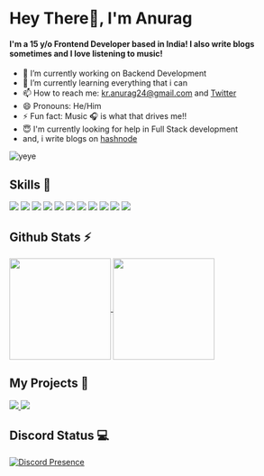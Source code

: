 # Hey There👋, I'm Anurag

#### I'm a 15 y/o Frontend Developer based in India! I also write blogs sometimes and I love listening to music!
     
- 🔭 I’m currently working on Backend Development <br>
- 🌱 I’m currently learning everything that i can<br>
- 📫 How to reach me: kr.anurag24@gmail.com and <a href="https://twitter.com/kr_anurag_">Twitter</a> <br>
- 😄 Pronouns: He/Him <br>
- ⚡ Fun fact: Music 🎧 is what that drives me!!  <br>
- 😇 I'm currently looking for help in Full Stack development <br>
- and, i write blogs on <a href='#'>hashnode</a>

![yeye](https://raw.githubusercontent.com/seanprashad/slackmoji/master/emoji/blob/blob-dundundun-gif.gif)

## Skills 🚀

![](https://img.shields.io/badge/JavaScript-323330?style=for-the-badge&amp;logo=javascript&amp)
![](https://img.shields.io/badge/json-5E5C5C?style=for-the-badge&amp;logo=json&amp)
![](https://img.shields.io/badge/npm-CB3837?style=for-the-badge&amp;logo=npm&amp;logoColor=white)
![](https://img.shields.io/badge/Sass-CC6699?style=for-the-badge&amp;logo=sass&amp;logoColor=white)
![](https://img.shields.io/badge/React-20232A?style=for-the-badge&amp;logo=react&amp;logoColor=61DAFB)
![](https://img.shields.io/badge/Tailwind_CSS-38B2AC?style=for-the-badge&amp;logo=tailwind-css&amp;logoColor=white)
![](https://img.shields.io/badge/fastapi-109989?style=for-the-badge&amp;logo=FASTAPI&amp;logoColor=white)
![](https://img.shields.io/badge/next.js-000000?style=for-the-badge&amp;logo=nextdotjs&amp;logoColor=white)
![](https://img.shields.io/badge/firebase-ffca28?style=for-the-badge&amp;logo=firebase&amp;logoColor=black)
![](https://img.shields.io/badge/TypeScript-007ACC?style=for-the-badge&logo=typescript&logoColor=white)
![](https://img.shields.io/badge/Yarn-2C8EBB?style=for-the-badge&logo=yarn&logoColor=white)

## Github Stats ⚡

<a href="https://github.com/kr-anurag">
  <img align="center" src="https://github-readme-stats.vercel.app/api?username=kr-anurag&amp;show_icons=true&amp;theme=midnight-purple"  height="180" witdh="500" />
</a>
<a href="https://github.com/kr-anurag">
  <img align="center" src="http://github-readme-streak-stats.herokuapp.com?user=kr-anurag&theme=radical" height="180" witdh="500" />
</a>

## My Projects  📁

<a href="https://github.com/avneesh0612/Orbits-UI">
     <img src="https://github-readme-stats.vercel.app/api/pin/?username=avneesh0612&repo=Orbits-UI&theme=shades-of-purple" />
</a>

<a href="https://github.com/kr-anurag/gradient-deck">
     <img src="https://github-readme-stats.vercel.app/api/pin/?username=kr-anurag&repo=gradient-deck&theme=shades-of-purple" />
</a>

## Discord Status 💻

[![Discord Presence](https://lanyard.cnrad.dev/api/849171428497424404)](https://discord.com/users/849171428497424404)
